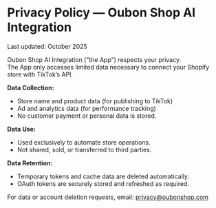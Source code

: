# Privacy Policy — Oubon Shop AI Integration

Last updated: October 2025

Oubon Shop AI Integration ("the App") respects your privacy.  
The App only accesses limited data necessary to connect your Shopify store with TikTok’s API.

**Data Collection:**  
- Store name and product data (for publishing to TikTok)
- Ad and analytics data (for performance tracking)
- No customer payment or personal data is stored.

**Data Use:**  
- Used exclusively to automate store operations.
- Not shared, sold, or transferred to third parties.

**Data Retention:**  
- Temporary tokens and cache data are deleted automatically.
- OAuth tokens are securely stored and refreshed as required.

For data or account deletion requests, email: privacy@oubonshop.com

